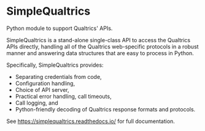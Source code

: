 # SimpleQualtrics

Python module to support Qualtrics' APIs.

SimpleQualtrics is a stand-alone single-class API to access the Qualtrics APIs directly,
handling all of the Qualtrics web-specific protocols in a robust manner and
answering data structures that are easy to process in Python.

Specifically, SimpleQualtrics provides: 
* Separating credentials from code,
* Configuration handling, 
* Choice of API server, 
* Practical error handling, call timeouts,
* Call logging, and 
* Python-friendly decoding of Qualtrics response formats and protocols.

See https://simplequaltrics.readthedocs.io/ for full documentation.
